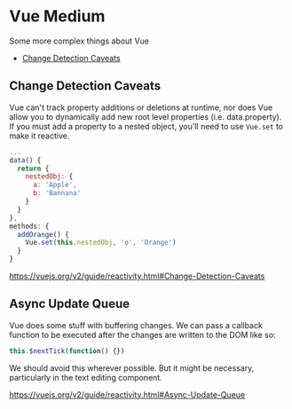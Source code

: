 # Vue Medium
Some more complex things about Vue

  * [Change Detection Caveats](#change-detection-caveats)

## Change Detection Caveats
Vue can't track property additions or deletions at runtime,
nor does Vue allow you to dynamically add new root level properties (i.e. data.property).  
If you must add a property to a nested object, you'll need to use `Vue.set` to make it reactive.  
```js
...
data() {
  return {
    nestedObj: {
      a: 'Apple',
      b: 'Bannana'
    }
  }
},
methods: {
  addOrange() {
    Vue.set(this.nestedObj, 'o', 'Orange')
  }
}
```
https://vuejs.org/v2/guide/reactivity.html#Change-Detection-Caveats

## Async Update Queue
Vue does some stuff with buffering changes. We can pass a callback function to be executed after the changes are written to the DOM like so:
```js
this.$nextTick(function() {})
```

We should avoid this wherever possible. But it might be necessary,
particularly in the text editing component.

https://vuejs.org/v2/guide/reactivity.html#Async-Update-Queue